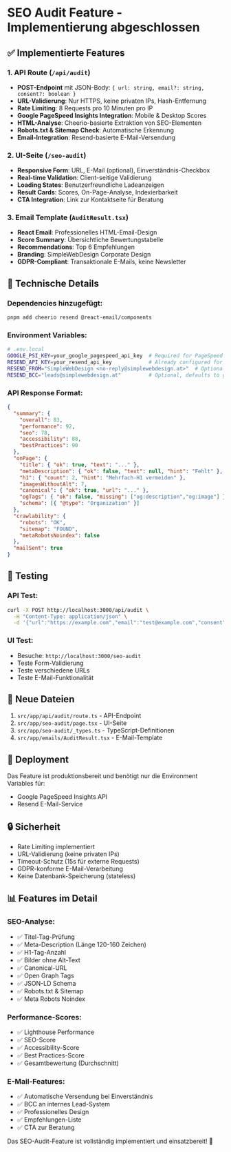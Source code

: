 # SEO Audit Feature - Implementierung abgeschlossen

## ✅ Implementierte Features

### 1. API Route (`/api/audit`)
- **POST-Endpoint** mit JSON-Body: `{ url: string, email?: string, consent?: boolean }`
- **URL-Validierung**: Nur HTTPS, keine privaten IPs, Hash-Entfernung
- **Rate Limiting**: 8 Requests pro 10 Minuten pro IP
- **Google PageSpeed Insights Integration**: Mobile & Desktop Scores
- **HTML-Analyse**: Cheerio-basierte Extraktion von SEO-Elementen
- **Robots.txt & Sitemap Check**: Automatische Erkennung
- **Email-Integration**: Resend-basierte E-Mail-Versendung

### 2. UI-Seite (`/seo-audit`)
- **Responsive Form**: URL, E-Mail (optional), Einverständnis-Checkbox
- **Real-time Validation**: Client-seitige Validierung
- **Loading States**: Benutzerfreundliche Ladeanzeigen
- **Result Cards**: Scores, On-Page-Analyse, Indexierbarkeit
- **CTA Integration**: Link zur Kontaktseite für Beratung

### 3. Email Template (`AuditResult.tsx`)
- **React Email**: Professionelles HTML-Email-Design
- **Score Summary**: Übersichtliche Bewertungstabelle
- **Recommendations**: Top 6 Empfehlungen
- **Branding**: SimpleWebDesign Corporate Design
- **GDPR-Compliant**: Transaktionale E-Mails, keine Newsletter

## 🔧 Technische Details

### Dependencies hinzugefügt:
```bash
pnpm add cheerio resend @react-email/components
```

### Environment Variables:
```bash
# .env.local
GOOGLE_PSI_KEY=your_google_pagespeed_api_key  # Required for PageSpeed Insights
RESEND_API_KEY=your_resend_api_key            # Already configured for contact form
RESEND_FROM="SimpleWebDesign <no-reply@simplewebdesign.at>"  # Optional, defaults to existing
RESEND_BCC="leads@simplewebdesign.at"         # Optional, defaults to gerald@simplewebdesign.at
```

### API Response Format:
```json
{
  "summary": {
    "overall": 83,
    "performance": 92,
    "seo": 78,
    "accessibility": 88,
    "bestPractices": 90
  },
  "onPage": {
    "title": { "ok": true, "text": "..." },
    "metaDescription": { "ok": false, "text": null, "hint": "Fehlt" },
    "h1": { "count": 2, "hint": "Mehrfach-H1 vermeiden" },
    "imagesWithoutAlt": 7,
    "canonical": { "ok": true, "url": "..." },
    "ogTags": { "ok": false, "missing": ["og:description","og:image"] },
    "schema": [{ "@type": "Organization" }]
  },
  "crawlability": {
    "robots": "OK",
    "sitemap": "FOUND",
    "metaRobotsNoindex": false
  },
  "mailSent": true
}
```

## 🧪 Testing

### API Test:
```bash
curl -X POST http://localhost:3000/api/audit \
  -H "Content-Type: application/json" \
  -d '{"url":"https://example.com","email":"test@example.com","consent":true}'
```

### UI Test:
- Besuche: `http://localhost:3000/seo-audit`
- Teste Form-Validierung
- Teste verschiedene URLs
- Teste E-Mail-Funktionalität

## 📁 Neue Dateien

1. `src/app/api/audit/route.ts` - API-Endpoint
2. `src/app/seo-audit/page.tsx` - UI-Seite
3. `src/app/seo-audit/_types.ts` - TypeScript-Definitionen
4. `src/app/emails/AuditResult.tsx` - E-Mail-Template

## 🚀 Deployment

Das Feature ist produktionsbereit und benötigt nur die Environment Variables für:
- Google PageSpeed Insights API
- Resend E-Mail-Service

## 🔒 Sicherheit

- Rate Limiting implementiert
- URL-Validierung (keine privaten IPs)
- Timeout-Schutz (15s für externe Requests)
- GDPR-konforme E-Mail-Verarbeitung
- Keine Datenbank-Speicherung (stateless)

## 📊 Features im Detail

### SEO-Analyse:
- ✅ Titel-Tag-Prüfung
- ✅ Meta-Description (Länge 120-160 Zeichen)
- ✅ H1-Tag-Anzahl
- ✅ Bilder ohne Alt-Text
- ✅ Canonical-URL
- ✅ Open Graph Tags
- ✅ JSON-LD Schema
- ✅ Robots.txt & Sitemap
- ✅ Meta Robots Noindex

### Performance-Scores:
- ✅ Lighthouse Performance
- ✅ SEO-Score
- ✅ Accessibility-Score
- ✅ Best Practices-Score
- ✅ Gesamtbewertung (Durchschnitt)

### E-Mail-Features:
- ✅ Automatische Versendung bei Einverständnis
- ✅ BCC an internes Lead-System
- ✅ Professionelles Design
- ✅ Empfehlungen-Liste
- ✅ CTA zur Beratung

Das SEO-Audit-Feature ist vollständig implementiert und einsatzbereit! 🎉
